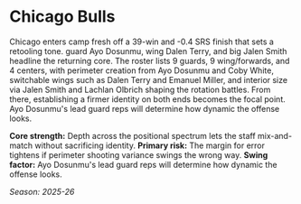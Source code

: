 # Chicago Bulls

Chicago enters camp fresh off a 39-win and -0.4 SRS finish that sets a retooling tone. guard Ayo Dosunmu, wing Dalen Terry, and big Jalen Smith headline the returning core.
The roster lists 9 guards, 9 wing/forwards, and 4 centers, with perimeter creation from Ayo Dosunmu and Coby White, switchable wings such as Dalen Terry and Emanuel Miller, and interior size via Jalen Smith and Lachlan Olbrich shaping the rotation battles.
From there, establishing a firmer identity on both ends becomes the focal point. Ayo Dosunmu's lead guard reps will determine how dynamic the offense looks.

**Core strength:** Depth across the positional spectrum lets the staff mix-and-match without sacrificing identity.
**Primary risk:** The margin for error tightens if perimeter shooting variance swings the wrong way.
**Swing factor:** Ayo Dosunmu's lead guard reps will determine how dynamic the offense looks.

_Season: 2025-26_
